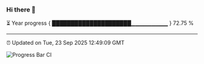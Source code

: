 ### Hi there 👋

⏳ Year progress { █████████████████████▁▁▁▁▁▁▁▁▁ } 72.75 %

---

⏰ Updated on Tue, 23 Sep 2025 12:49:09 GMT

![Progress Bar CI](https://github.com/ZhaoGui/ZhaoGui/workflows/Progress%20Bar%20CI/badge.svg)
